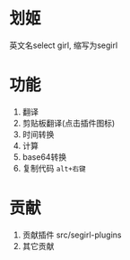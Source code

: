 # 划姬

英文名select girl, 缩写为segirl

# 功能

1. 翻译
2. 剪贴板翻译(点击插件图标)
3. 时间转换
4. 计算
5. base64转换
6. 复制代码 `alt+右键`

# 贡献

1. 贡献插件 src/segirl-plugins
2. 其它贡献
